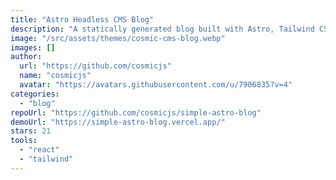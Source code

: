 ```yaml
---
title: "Astro Headless CMS Blog"
description: "A statically generated blog built with Astro, Tailwind CSS, and Cosmic. Utilize the Cosmic headless CMS to store blog posts and media content."
image: "/src/assets/themes/cosmic-cms-blog.webp"
images: []
author:
  url: "https://github.com/cosmicjs"
  name: "cosmicjs"
  avatar: "https://avatars.githubusercontent.com/u/7906835?v=4"
categories:
  - "blog"
repoUrl: "https://github.com/cosmicjs/simple-astro-blog"
demoUrl: "https://simple-astro-blog.vercel.app/"
stars: 21
tools:
  - "react"
  - "tailwind"
---
```

